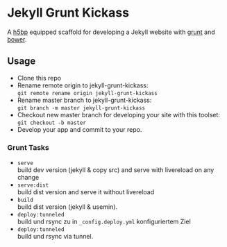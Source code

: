 # Jekyll Grunt Kickass

A [h5bp](http://html5boilerplate.com/) equipped scaffold for developing a Jekyll website with [grunt](http://gruntjs.com/) and [bower](http://bower.io/).

## Usage

- Clone this repo
- Rename remote origin to jekyll-grunt-kickass:  
``git remote rename origin jekyll-grunt-kickass`` 
- Rename master branch to jekyll-grunt-kickass:  
``git branch -m master jekyll-grunt-kickass``
- Checkout new master branch for developing your site with this toolset:  
``git checkout -b master``
- Develop your app and commit to your repo.

### Grunt Tasks
- ``serve``  
  build dev version (jekyll & copy src) and serve with livereload on any change
- ``serve:dist``  
  build dist version and serve it without livereload
- ``build``  
  build dist version (jekyll & usemin).
- ``deploy:tunneled``  
  build und rsync zu in ``_config.deploy.yml`` konfiguriertem Ziel
- ``deploy:tunneled``  
  build und rsync via tunnel.
